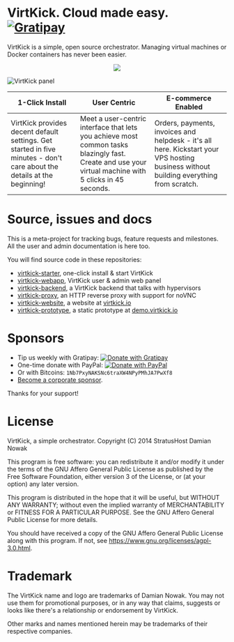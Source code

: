 # VirtKick. Cloud made easy. [![Gratipay](https://img.shields.io/gratipay/virtkick.svg?style=flat-square)](https://gratipay.com/virtkick/)

VirtKick is a simple, open source orchestrator.
Managing virtual machines or Docker containers has never been easier.

<p align="center">
  <a href="https://www.indiegogo.com/projects/virtkick-take-cloud-back">
    <img src="https://raw.github.com/virtkick/virtkick/master/indiegogo.png" />
  </a>
</p>

![VirtKick panel](https://raw.github.com/virtkick/virtkick/master/screenshot.png)

1-Click Install | User Centric | E-commerce Enabled
--- | --- | ---
VirtKick provides decent default settings. Get started in five minutes - don't care about the details at the beginning! | Meet a user-centric interface that lets you achieve most common tasks blazingly fast. Create and use your virtual machine with 5 clicks in 45 seconds. | Orders, payments, invoices and helpdesk - it's all here. Kickstart your VPS hosting business without building everything from scratch.


# Source, issues and docs

This is a meta-project for tracking bugs, feature requests and milestones.
All the user and admin documentation is here too.

You will find source code in these repositories:

- [virtkick-starter](https://github.com/virtkick/virtkick-starter), one-click install & start VirtKick
- [virtkick-webapp](https://github.com/virtkick/virtkick-webapp), VirtKick user & admin web panel
- [virtkick-backend](https://github.com/virtkick/virtkick-backend), a VirtKick backend that talks with hypervisors
- [virtkick-proxy](https://github.com/virtkick/virtkick-proxy), an HTTP reverse proxy with support for noVNC
- [virtkick-website](https://github.com/virtkick/virtkick-website), a website at [virtkick.io](https://www.virtkick.io/)
- [virtkick-prototype](https://github.com/virtkick/virtkick-prototype), a static prototype at [demo.virtkick.io](https://demo.virtkick.io/)


# Sponsors

- Tip us weekly with Gratipay: [![Donate with Gratipay](https://img.shields.io/gratipay/virtkick.svg?style=flat-square)](https://gratipay.com/virtkick/)
- One-time donate with PayPal: [![Donate with PayPal](https://raw.githubusercontent.com/virtkick/virtkick/master/paypal-donate.png)](https://www.paypal.com/cgi-bin/webscr?cmd=_s-xclick&hosted_button_id=AGF4FPG7JZ7NY&lc=US)
- Or with Bitcoins: `1Nb7PxyNAKSNc6traXW4NPyPMhJA7PwXf8`
- [Become a corporate sponsor](https://www.virtkick.io/become-a-sponsor.html).

Thanks for your support!

# License

VirtKick, a simple orchestrator.
Copyright (C) 2014 StratusHost Damian Nowak

This program is free software: you can redistribute it and/or modify
it under the terms of the GNU Affero General Public License as
published by the Free Software Foundation, either version 3 of the
License, or (at your option) any later version.

This program is distributed in the hope that it will be useful,
but WITHOUT ANY WARRANTY; without even the implied warranty of
MERCHANTABILITY or FITNESS FOR A PARTICULAR PURPOSE.  See the
GNU Affero General Public License for more details.

You should have received a copy of the GNU Affero General Public License
along with this program.  If not, see https://www.gnu.org/licenses/agpl-3.0.html.


# Trademark

The VirtKick name and logo are trademarks of Damian Nowak.
You may not use them for promotional purposes,
or in any way that claims, suggests or looks like
there's a relationship or endorsement by VirtKick.

Other marks and names mentioned herein may be trademarks of their respective companies.
